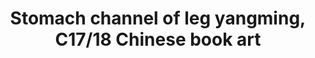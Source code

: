 ---
copyright: Creative Commons Attribution (CC BY 4.0)
entry-by: Joana Chicau
entry-date: '2019-09-24'
entry-type: image
filename: stomach-channel.md
image: wc/Stomach-Channel.jpg
layout: image
source: ''
source-url: https://wellcomecollection.org/works/m86avyq2
summary: Illustration showing the stomach channel of leg yangming from Renti jingmai
  tu (Illustrations of the Channels of the Human Body), a manuscript text executed
  during the Kangxi reign period of the Qing dynasty (1662-1722), illustrated with
  24 paintings in colour.
tags: [Boerhaave, COGWEB, Chinese, LSTM, Leiden, PGM, RNN, Ruysch, actors, aesthesis,
  agency, algorithm, analysis, anatomical, anatomy, androgynous, architecture, archive,
  artificialia, axis, black-box, body, botanical, brain, categories, categorization,
  channel, character recognition, chinese, classification, clustering, cnn, codes,
  cognition, collecting, collection, collections, colonialism, commodification, concept,
  conceptual-clustering, convolutional neural network, cost, counting, cut, cuts,
  cutting, datasets, demonstration, diagram, dimensionality, disgust, dissection,
  distance, domestication, elegance, epistemology, error, euclidean, evaluation, eye,
  figures, finger, forecasting, forensics, frame, freakish, geometry, gesture, gestures,
  gradient descent, graph, graphs, grouping, hacking, hand, hand writing, hands, hands-on,
  handwriting, hardware, history, human, human body, imagination, imperfect, inscription,
  instruments, joint, kmeans, knowledge, labeling, landmark, learning, location, machine
    learning, machines, materiality, meaning, measurement, memory, mnist, model, models,
  monsters, muscles, mystical, mythological, naturalia, nerves, nervous system, network,
  networks, neural networks, neural-anatomy, neuron, nonlinearity, observation, offline,
  online, ontologies, ontology, ontology-building, optimization, orientation, orthogonality,
  parallel, pca, perception, perceptron, perfection, performance, planes, poetic,
  position, prediction, preparation, preparations, projection, proportion, proportions,
  psychology, python, races, representation, representations, rhetoric, rnn, segments,
  selection, sensory experience, sensory perception, similarity, skeleton, skin, skull,
  skulls, space, sparseness, spectacle, spectators, speech, standard, statistic-ontology,
  statistical, statistical-ontology, svm, symbols, tacit, taxonomy, theatre, time-series,
  timeseries, tools, topological, training, treatise, trial, truth, type, typography,
  unsupervised, vision, visualization, wellcome, word2vec, writing, zodiac]
title: Stomach channel of leg yangming, C17/18 Chinese book art
weights: ['0', '0', '0', '0', '0', '0', '0', '0', '0', '0', '0', '0', '0', '0', '0.91',
  '0', '0', '0', '0', '0', '0', '0.85', '0', '0', '0', '0.91', '0.99', '0', '0', '0',
  '0', '0', '0', '0', '0', '0', '0', '0', '0', '0', '0', '0', '0', '0', '0', '0',
  '0', '0', '0', '0', '0', '0', '0', '0', '0', '0', '0', '0', '0', '0', '0', '0',
  '0', '0', '0', '0', '0', '0', '0', '0', '0', '0', '0', '0', '0', '0', '0', '0',
  '0', '0', '0', '0', '0', '0', '0', '0', '0', '0', '0', '0', '0', '0', '0', '0',
  '0', '0', '0', '0', '0', '0', '0', '0', '0', '0', '0', '0', '0', '0', '0', '0',
  '0', '0', '0', '0', '0', '0', '0', '0', '0', '0', '0', '0', '0', '0', '0', '0',
  '0', '0', '0', '0', '0', '0', '0', '0', '0', '0', '0', '0', '0', '0', '0', '0',
  '0', '0', '0', '0', '0', '0', '0', '0', '0', '0', '0', '0', '0', '0', '0', '0',
  '0', '0', '0', '0', '0', '0', '0', '0', '0', '0', '0', '0', '0', '0', '0', '0',
  '0', '0', '0', '0', '0', '0', '0', '0', '0', '0', '0', '0', '0', '0']
---